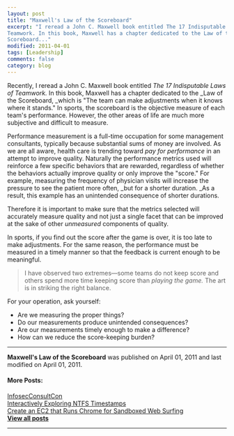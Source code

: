 ```yaml
---
layout: post
title: "Maxwell's Law of the Scoreboard"
excerpt: "I reread a John C. Maxwell book entitled The 17 Indisputable Laws of
Teamwork. In this book, Maxwell has a chapter dedicated to the Law of the
Scoreboard..."
modified: 2011-04-01
tags: [Leadership]
comments: false
category: blog
---
```


Recently, I reread a John C. Maxwell book entitled _The 17 Indisputable Laws
of Teamwork._ In this book, Maxwell has a chapter dedicated to the _Law
of the Scoreboard, _which is "The team can make adjustments when it knows
where it stands." In sports, the scoreboard is the objective measure of each
team's performance. However, the other areas of life are much more subjective
and difficult to measure.

Performance measurement is a full-time occupation for some management
consultants, typically because substantial sums of money are involved. As we
are all aware, health care is trending toward _pay for performance_ in
an attempt to improve quality. Naturally the performance metrics used will
reinforce a few specific behaviors that are rewarded, regardless of whether the
behaviors actually improve quality or only improve the "score." For example,
measuring the frequency of physician visits will increase the pressure to see
the patient more often, _but for a shorter duration. _As a result, this
example has an unintended consequence of shorter durations.

Therefore it is important to make sure that the metrics selected will
accurately measure quality and not just a single facet that can be improved at
the sake of other _unmeasured_ components of quality.

In sports, if you find out the score after the game is over, it is too late to
make adjustments. For the same reason, the performance must be measured in a
timely manner so that the feedback is current enough to be meaningful.

> I have observed two extremes—some teams do not keep score and others spend
more time keeping score than _playing the game._ The art is in striking
the right balance.

For your operation, ask yourself:

* Are we measuring the proper things?
* Do our measurements produce unintended consequences?
* Are our measurements timely enough to make a difference?
* How can we reduce the score-keeping burden?

* * *

**Maxwell's Law of the Scoreboard** was published on April 01, 2011 and last modified on April 01, 2011.

#### More Posts:

[InfosecConsultCon](https://kennethghartman.com/blog/InfosecConsultCon/ "InfosecConsultCon")  
[Interactively Exploring NTFS Timestamps](https://kennethghartman.com/blog/interactively-exploring-ntfs-timestamps/ "Interactively Exploring NTFS Timestamps")  
[Create an EC2 that Runs Chrome for Sandboxed Web Surfing](https://kennethghartman.com/blog/create-an-ec2-that-runs-chrome-for-sandboxed-websurfing/ "Create an EC2 that Runs Chrome for Sandboxed Web Surfing")  
[**View all posts**](https://kennethghartman.com/blog/)

* * *
